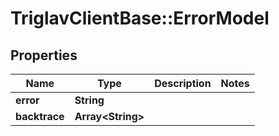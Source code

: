# TriglavClientBase::ErrorModel

## Properties
Name | Type | Description | Notes
------------ | ------------- | ------------- | -------------
**error** | **String** |  | 
**backtrace** | **Array&lt;String&gt;** |  | 



